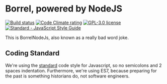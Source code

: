 # Borrel, powered by NodeJS

[![Build status][shield-build]][link-build]
[![Code Climate rating][shield-cc]][link-cc]
[![GPL-3.0 license][shield-license]][license]
[![Standard - JavaScript Style Guide][shield-cs]][link-cs]

This is BorrelNodeJs, also known as a really bad word joke.

## Coding Standard

We're using the [standard][link-cs] code style for Javascript, so no semicolons and 2
spaces indentation. Furthermore, we're using ES7, because preparing for the
past is something historians do, not software engineers.

<!-- Shield images -->
[shield-build]: https://img.shields.io/travis/teamfieldtrip/borrel.svg
[shield-cc]: https://img.shields.io/codeclimate/github/teamfieldtrip/borrel.svg
[shield-license]: https://img.shields.io/github/license/teamfieldtrip/borrel.svg
[shield-cs]: https://img.shields.io/badge/code_style-standard-brightgreen.svg

<!-- Shield links -->
[link-build]: https://travis-ci.org/teamfieldtrip/borrel
[link-cc]: https://codeclimate.com/github/teamfieldtrip/borrel
[link-cs]: http://standardjs.com/

<!-- Local files -->
[license]: LICENSE.md
